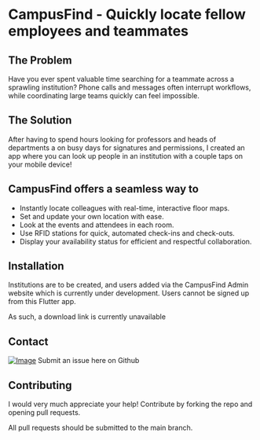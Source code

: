 # CampusFind - Quickly locate fellow employees and teammates

## The Problem

Have you ever spent valuable time searching for a teammate across a sprawling
institution? Phone calls and messages often interrupt workflows, while coordinating large teams quickly can feel impossible.

## The Solution

After having to spend hours looking for professors and heads of departments a
on busy days for signatures and permissions, I created an app where 
you can look up people in an institution with a couple taps on your mobile device!

## CampusFind offers a seamless way to

- Instantly locate colleagues with real-time, interactive floor maps.  
- Set and update your own location with ease.  
- Look at the events and attendees in each room.  
- Use RFID stations for quick, automated check-ins and check-outs.  
- Display your availability status for efficient and respectful collaboration.  

## Installation

Institutions are to be created, and users added via the CampusFind Admin website which is currently under development. Users cannot be signed up from this Flutter app.

As such, a download link is currently unavailable

## Contact

[![Image](https://github.com/user-attachments/assets/f936a746-48f6-4071-8c0c-32d1aba2195c)][1]
Submit an issue here on Github

## Contributing

I would very much appreciate your help! Contribute by forking the repo and opening pull requests.

All pull requests should be submitted to the main branch.

[1]: https://github.com/Santhosh-Paramasivam